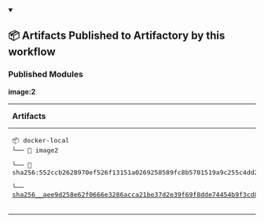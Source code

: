 


<details open>

<summary> <h2> 📦 Artifacts Published to Artifactory by this workflow </h2></summary><p></p>



<h3>Published Modules</h3>



**image:2**



| Artifacts | Security Violations | Security Issues |
| :------------ | :--------------------- | :------------------ |
| <pre>📦 docker-local<br>└── 📁 image2<br>    └── 📁 sha256:552ccb2628970ef526f13151a0269258589fc8b5701519a9c255c4dd224b9a21<br>        └── <a href='https://myplatform.com/ui/repos/tree/General/docker-local/image2/sha256:552ccb2628970ef526f13151a0269258589fc8b5701519a9c255c4dd224b9a21/sha256__aee9d258e62f0666e3286acca21be37d2e39f69f8dde74454b9f3cd8ef437e4e?clearFilter=true' target="_blank">sha256__aee9d258e62f0666e3286acca21be37d2e39f69f8dde74454b9f3cd8ef437e4e</a><br><br></pre> | Not scanned | Not scanned |


</details>


